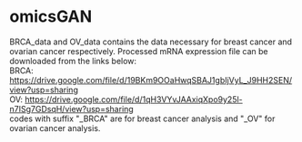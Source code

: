 # omicsGAN
BRCA_data and OV_data contains the data necessary for breast cancer and ovarian cancer respectively. Processed mRNA expression file can be downloaded from the links below:\
BRCA: https://drive.google.com/file/d/19BKm9OOaHwqSBAJ1gbIjVyL_J9HH2SEN/view?usp=sharing \
OV: https://drive.google.com/file/d/1qH3VYvJAAxiqXpo9y25l-n7ISg7GDsqH/view?usp=sharing  \
codes with suffix "_BRCA" are for breast cancer analysis and "_OV" for ovarian cancer analysis.

